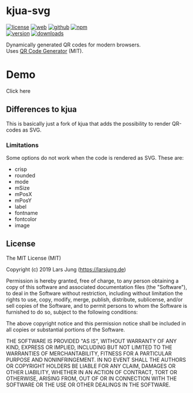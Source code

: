 # kjua-svg

[![license][license-img]][github] [![web][web-img]][web] [![github][github-img]][github] [![npm][npm-img]][npm]  
[![version][npm-v-img]][npm] [![downloads][npm-dm-img]][npm]

Dynamically generated QR codes for modern browsers.  
Uses [QR Code Generator][qrcode] (MIT).

# Demo

Click here

## Differences to kjua

This is basically just a fork of kjua that adds the possibility to render QR-codes as SVG.

### Limitations

Some options do not work when the code is rendered as SVG. These are:
* crisp
* rounded
* mode
* mSize
* mPosX
* mPosY
* label
* fontname
* fontcolor
* image

## License
The MIT License (MIT)

Copyright (c) 2019 Lars Jung (https://larsjung.de)

Permission is hereby granted, free of charge, to any person obtaining a copy
of this software and associated documentation files (the "Software"), to deal
in the Software without restriction, including without limitation the rights
to use, copy, modify, merge, publish, distribute, sublicense, and/or sell
copies of the Software, and to permit persons to whom the Software is
furnished to do so, subject to the following conditions:

The above copyright notice and this permission notice shall be included in
all copies or substantial portions of the Software.

THE SOFTWARE IS PROVIDED "AS IS", WITHOUT WARRANTY OF ANY KIND, EXPRESS OR
IMPLIED, INCLUDING BUT NOT LIMITED TO THE WARRANTIES OF MERCHANTABILITY,
FITNESS FOR A PARTICULAR PURPOSE AND NONINFRINGEMENT. IN NO EVENT SHALL THE
AUTHORS OR COPYRIGHT HOLDERS BE LIABLE FOR ANY CLAIM, DAMAGES OR OTHER
LIABILITY, WHETHER IN AN ACTION OF CONTRACT, TORT OR OTHERWISE, ARISING FROM,
OUT OF OR IN CONNECTION WITH THE SOFTWARE OR THE USE OR OTHER DEALINGS IN
THE SOFTWARE.


[web]: https://larsjung.de/kjua/
[github]: https://github.com/lrsjng/kjua
[npm]: https://www.npmjs.org/package/kjua

[license-img]: https://img.shields.io/badge/license-MIT-a0a060.svg?style=flat-square
[web-img]: https://img.shields.io/badge/web-larsjung.de/kjua-a0a060.svg?style=flat-square
[github-img]: https://img.shields.io/badge/github-lrsjng/kjua-a0a060.svg?style=flat-square
[npm-img]: https://img.shields.io/badge/npm-kjua-a0a060.svg?style=flat-square

[npm-v-img]: https://img.shields.io/npm/v/kjua.svg?style=flat-square
[npm-dm-img]: https://img.shields.io/npm/dm/kjua.svg?style=flat-square

[qrcode]: https://github.com/kazuhikoarase/qrcode-generator
